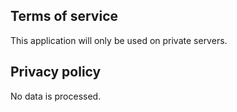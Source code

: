 ## Terms of service

This application will only be used on private servers.

## Privacy policy

No data is processed.
